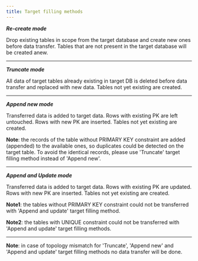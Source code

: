 ```yaml
---
title: Target filling methods
---
```


**_Re-create mode_**

Drop existing tables in scope from the target database and create new ones before data transfer. 
Tables that are not present in the target database will be created anew.

-------------------------------------------------------------------------------------------------------------------

**_Truncate mode_**

All data of target tables already existing in target DB is deleted before data transfer and replaced with new data. 
Tables not yet existing are created.

-------------------------------------------------------------------------------------------------------------------

**_Append new mode_**

Transferred data is added to target data. 
Rows with existing PK are left untouched. 
Rows with new PK are inserted. 
Tables not yet existing are created.

**Note**: the records of the table without PRIMARY KEY constraint are added (appended) to the available ones,
so duplicates could be detected on the target table. 
To avoid the identical records, please use 'Truncate' target filling method instead of 'Append new'.

-------------------------------------------------------------------------------------------------------------------


**_Append and Update mode_**

Transferred data is added to target data. 
Rows with existing PK are updated. 
Rows with new PK are inserted. 
Tables not yet existing are created.

**Note1**: the tables without PRIMARY KEY constraint could not be transferred with 'Append and update' 
target filling method.

**Note2**: the tables with UNIQUE constraint could not be transferred with 'Append and update' target filling
methods.

-------------------------------------------------------------------------------------------------------------------

**Note**: in case of topology mismatch for 'Truncate', 'Append new' and 'Append and update' target filling 
methods no data transfer will be done.
